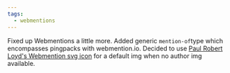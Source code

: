 ```yaml
---
tags:
  - webmentions
---
```


Fixed up Webmentions a little more. Added generic `mention-of`type which encompasses pingpacks with webmention.io. Decided to use [Paul Robert Loyd's Webmention svg icon](https://paulrobertlloyd.com/2023/298/a1/indieweb_identity/) for a default img when no author img available.

<a class="u-bridgy-fed" href="https://fed.brid.gy/" hidden="from-humans"></a>
